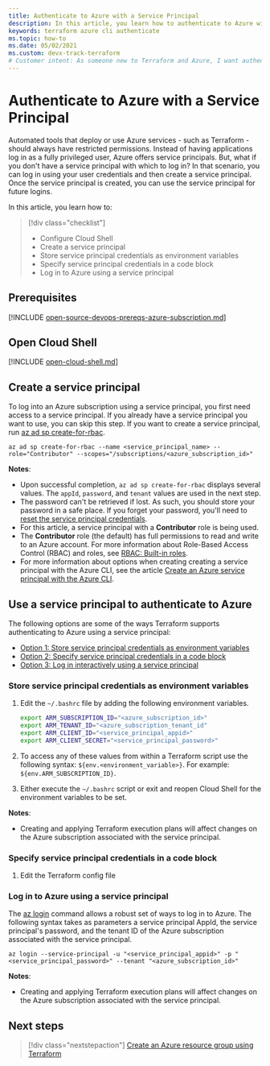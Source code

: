 ```yaml
---
title: Authenticate to Azure with a Service Principal
description: In this article, you learn how to authenticate to Azure with a Service Principal
keywords: terraform azure cli authenticate
ms.topic: how-to
ms.date: 05/02/2021
ms.custom: devx-track-terraform
# Customer intent: As someone new to Terraform and Azure, I want authenticate to Azure using a Service Principal.
---
```


# Authenticate to Azure with a Service Principal

Automated tools that deploy or use Azure services - such as Terraform - should always have restricted permissions. Instead of having applications log in as a fully privileged user, Azure offers service principals. But, what if you don't have a service principal with which to log in? In that scenario, you can log in using your user credentials and then create a service principal. Once the service principal is created, you can use the service principal for future logins.

In this article, you learn how to:
> [!div class="checklist"]
> * Configure Cloud Shell
> * Create a service principal
> * Store service principal credentials as environment variables
> * Specify service principal credentials in a code block
> * Log in to Azure using a service principal

## Prerequisites

[!INCLUDE [open-source-devops-prereqs-azure-subscription.md](../includes/open-source-devops-prereqs-azure-subscription.md)]

## Open Cloud Shell

[!INCLUDE [open-cloud-shell.md](../includes/open-cloud-shell.md)]

## Create a service principal

To log into an Azure subscription using a service principal, you first need access to a service principal. If you already have a service principal you want to use, you can skip this step. If you want to create a service principal, run [az ad sp create-for-rbac](/cli/azure/ad/sp?#az_ad_sp_create_for_rbac).
    
```azurecli
az ad sp create-for-rbac --name <service_principal_name> --role="Contributor" --scopes="/subscriptions/<azure_subscription_id>"
```

**Notes**:

- Upon successful completion, `az ad sp create-for-rbac` displays several values. The `appId`, `password`, and `tenant` values are used in the next step.
- The password can't be retrieved if lost. As such, you should store your password in a safe place. If you forget your password, you'll need to [reset the service principal credentials](/cli/azure/create-an-azure-service-principal-azure-cli#reset-credentials).
- For this article, a service principal with a **Contributor** role is being used.
- The **Contributor** role (the default) has full permissions to read and write to an Azure account. For more information about Role-Based Access Control (RBAC) and roles, see [RBAC: Built-in roles](/azure/active-directory/role-based-access-built-in-roles).
- For more information about options when creating creating a service principal with the Azure CLI, see the article [Create an Azure service principal with the Azure CLI](/cli/azure/create-an-azure-service-principal-azure-cli?). 

## Use a service principal to authenticate to Azure

The following options are some of the ways Terraform supports authenticating to Azure using a service principal:

- [Option 1: Store service principal credentials as environment variables](#store-service-principal-credentials-as-environment-variables)
- [Option 2: Specify service principal credentials in a code block](#specify-service-principal-credentials-in-a-code-block)
- [Option 3: Log in interactively using a service principal](#log-in-to-azure-using-a-service-principal)

### Store service principal credentials as environment variables

1. Edit the `~/.bashrc` file by adding the following environment variables.

    ```bash
    export ARM_SUBSCRIPTION_ID="<azure_subscription_id>"
    export ARM_TENANT_ID="<azure_subscription_tenant_id"
    export ARM_CLIENT_ID="<service_principal_appid>"
    export ARM_CLIENT_SECRET="<service_principal_password>"
    ```

1. To access any of these values from within a Terraform script use the following syntax: `${env.<environment_variable>}`. For example: `${env.ARM_SUBSCRIPTION_ID}`.

1. Either execute the `~/.bashrc` script or exit and reopen Cloud Shell for the environment variables to be set.

**Notes**:

- Creating and applying Terraform execution plans will affect changes on the Azure subscription associated with the service principal.

### Specify service principal credentials in a code block

1. Edit the Terraform config file 


### Log in to Azure using a service principal

The [az login](/cli/azure/reference-index#az_login) command allows a robust set of ways to log in to Azure. The following syntax takes as parameters a service principal AppId, the service principal's password, and the tenant ID of the Azure subscription associated with the service principal.

```azurecli
az login --service-principal -u "<service_principal_appid>" -p "<service_principal_password>" --tenant "<azure_subscription_id>"
```

**Notes**:

- Creating and applying Terraform execution plans will affect changes on the Azure subscription associated with the service principal.

## Next steps

> [!div class="nextstepaction"]
> [Create an Azure resource group using Terraform](create-resource-group.md)